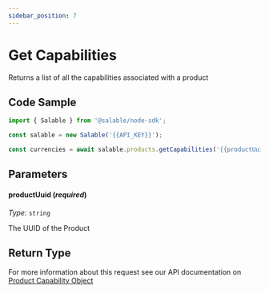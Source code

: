 ```yaml
---
sidebar_position: 7
---
```


# Get Capabilities

Returns a list of all the capabilities associated with a product

## Code Sample

```typescript
import { Salable } from '@salable/node-sdk';

const salable = new Salable('{{API_KEY}}');

const currencies = await salable.products.getCapabilities('{{productUuid}}');
```

## Parameters

#### productUuid (_required_)

_Type:_ `string`

The UUID of the Product

## Return Type

For more information about this request see our API documentation on [Product Capability Object](https://docs.salable.app/api/v2#tag/Products/operation/getProductCapabilities)
